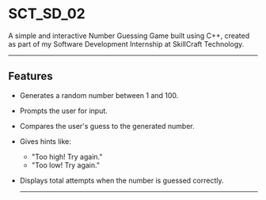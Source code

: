# SCT_SD_02
A simple and interactive Number Guessing Game built using C++, created as part of my Software Development Internship at SkillCraft Technology.

---

## Features

- Generates a random number between 1 and 100.
- Prompts the user for input.
- Compares the user's guess to the generated number.
- Gives hints like:
  - "Too high! Try again."
  - "Too low! Try again."
- Displays total attempts when the number is guessed correctly.

  ---
